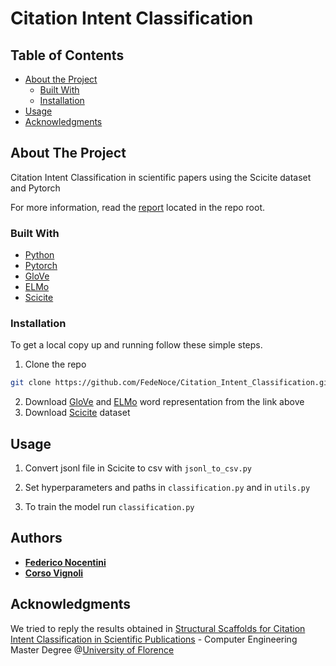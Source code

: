 # Citation Intent Classification


## Table of Contents

* [About the Project](#about-the-project)
  * [Built With](#built-with)
  * [Installation](#installation)
* [Usage](#usage)
* [Acknowledgments](#acknowledgments)



## About The Project


Citation Intent Classification in scientific papers using the Scicite dataset and Pytorch

For more information, read the [report](report.pdf) located in the repo
root.

### Built With

* [Python](https://www.python.org/)
* [Pytorch](https://pytorch.org/)
* [GloVe](https://nlp.stanford.edu/projects/glove/)
* [ELMo](https://allenai.org/allennlp/software/elmo)
* [Scicite](https://s3-us-west-2.amazonaws.com/ai2-s2-research/scicite/scicite.tar.gz)





### Installation
To get a local copy up and running follow these simple steps.

1. Clone the repo
```sh
git clone https://github.com/FedeNoce/Citation_Intent_Classification.git
```
2. Download [GloVe](https://nlp.stanford.edu/projects/glove/) and [ELMo](https://allenai.org/allennlp/software/elmo) word representation from the link above
3. Download [Scicite](https://s3-us-west-2.amazonaws.com/ai2-s2-research/scicite/scicite.tar.gz) dataset


## Usage

1. Convert jsonl file in Scicite to csv with ```jsonl_to_csv.py```

1. Set hyperparameters and paths in ```classification.py``` and in ```utils.py```

2. To train the model run ```classification.py```

## Authors

* [**Federico Nocentini**](https://github.com/FedeNoce)
* [**Corso Vignoli**](https://github.com/CVignoli)

## Acknowledgments
We tried to reply the results obtained in [Structural Scaffolds for Citation Intent Classification in Scientific Publications](https://arxiv.org/pdf/1904.01608.pdf) - Computer Engineering Master Degree @[University of Florence](https://www.unifi.it/changelang-eng.html)

